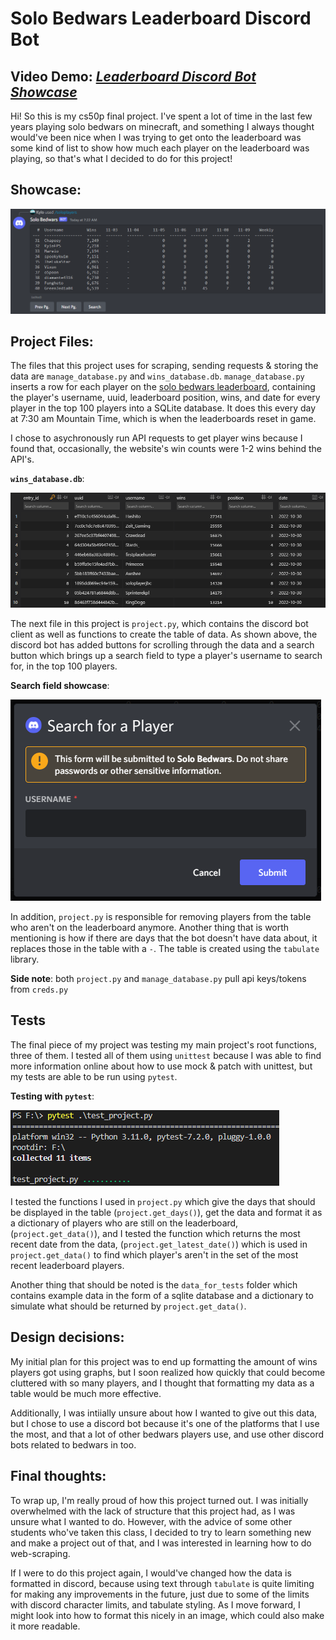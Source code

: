 # Solo Bedwars Leaderboard Discord Bot
## **Video Demo**:  *[Leaderboard Discord Bot Showcase](https://www.youtube.com/watch?v=QZmbx4pZrmM)*
Hi! So this is my cs50p final project. I've spent a lot of time in the last few years playing solo bedwars on minecraft, and something I always thought would've been nice when I was trying to get onto the leaderboard was some kind of list to show how much each player on the leaderboard was playing, so that's what I decided to do for this project!

## **Showcase**:
![Showcase of the discord bot](docs/showcase.png)

## **Project Files**:

The files that this project uses for scraping, sending requests & storing the data are ``manage_database.py`` and ``wins_database.db``. ``manage_database.py`` inserts a row for each player on the [solo bedwars leaderboard](https://hypixel.net/bedwars/leaderboard/solo), containing the player's username, uuid, leaderboard position, wins, and date for every player in the top 100 players into a SQLite database. It does this every day at 7:30 am Mountain Time, which is when the leaderboards reset in game.

I chose to asychronously run API requests to get player wins because I found that, occasionally, the website's win counts were 1-2 wins behind the API's.

**``wins_database.db``**:

![Data in the database](docs/database.png)

The next file in this project is ``project.py``, which contains the discord bot client as well as functions to create the table of data. As shown above, the discord bot has added buttons for scrolling through the data and a search button which brings up a search field to type a player's username to search for, in the top 100 players.


**Search field showcase**:

![the search field](docs/search.png)

In addition, ``project.py`` is responsible for removing players from the table who aren't on the leaderboard anymore. Another thing that is worth mentioning is how if there are days that the bot doesn't have data about, it replaces those in the table with a ``-``. The table is created using the ``tabulate`` library.

**Side note**: both ``project.py`` and ``manage_database.py`` pull api keys/tokens from ``creds.py``

## **Tests**

The final piece of my project was testing my main project's root functions, three of them. I tested all of them using ``unittest`` because I was able to find more information online about how to use mock & patch with unittest, but my tests are able to be run using ``pytest``.

**Testing with ``pytest``**:

![pytest passes all checks](docs/pytest.png)

I tested the functions I used in ``project.py`` which give the days that should be displayed in the table (``project.get_days()``), get the data and format it as a dictionary of players who are still on the leaderboard, (``project.get_data()``), and I tested the function which returns the most recent date from the data, (``project.get_latest_date()``) which is used in ``project.get_data()`` to find which player's aren't in the set of the most recent leaderboard players.

Another thing that should be noted is the ``data_for_tests`` folder which contains example data in the form of a sqlite database and a dictionary to simulate what should be returned by ``project.get_data()``.

## **Design decisions**:

My initial plan for this project was to end up formatting the amount of wins players got using graphs, but I soon realized how quickly that could become cluttered with so many players, and I thought that formatting my data as a table would be much more effective.

Additionally, I was intiially unsure about how I wanted to give out this data, but I chose to use a discord bot because it's one of the platforms that I use the most, and that a lot of other bedwars players use, and use other discord bots related to bedwars in too.

## **Final thoughts**:

To wrap up, I'm really proud of how this project turned out. I was initially overwhelmed with the lack of structure that this project had, as I was unsure what I wanted to do. However, with the advice of some other students who've taken this class, I decided to try to learn something new and make a project out of that, and I was interested in learning how to do web-scraping.

If I were to do this project again, I would've changed how the data is formatted in discord, because using text through ``tabulate`` is quite limiting for making any improvements in the future, just due to some of the limits with discord character limits, and tabulate styling. As I move forward, I might look into how to format this nicely in an image, which could also make it more readable.